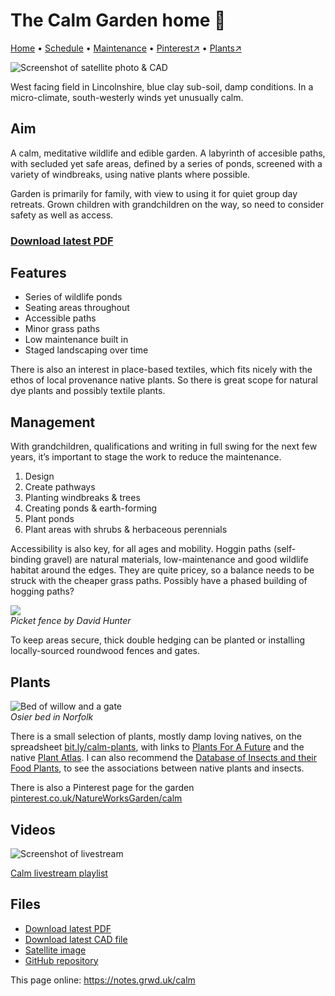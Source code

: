 # The Calm Garden home 🏡

[Home](https://notes.grwd.uk/calm/) • [Schedule](https://notes.grwd.uk/calm/schedule) • [Maintenance](https://notes.grwd.uk/calm/management) • [Pinterest↗](https://pinterest.co.uk/NatureWorksGarden/calm) • [Plants↗](https://bit.ly/calm-plants)

![Screenshot of satellite photo & CAD](https://res.cloudinary.com/growdigital/image/upload/w_320/v1657200661/calm/calm-cad-screenshot.jpg)

West facing field in Lincolnshire, blue clay sub-soil, damp conditions. In a micro-climate, south-westerly winds yet unusually calm.

## Aim

A calm, meditative wildlife and edible garden. A labyrinth of accesible paths, with secluded yet safe areas, defined by a series of ponds, screened with a variety of windbreaks, using native plants where possible.

Garden is primarily for family, with view to using it for quiet group day retreats. Grown children with grandchildren on the way, so need to consider safety as well as access.

### [Download latest PDF](https://github.com/growdigital/calm/raw/main/calm.pdf)

## Features

* Series of wildlife ponds
* Seating areas throughout
* Accessible paths
* Minor grass paths 
* Low maintenance built in
* Staged landscaping over time

There is also an interest in place-based textiles, which fits nicely with the ethos of local provenance native plants. So there is great scope for natural dye plants and possibly textile plants.

## Management

With grandchildren, qualifications and writing in full swing for the next few years, it’s important to stage the work to reduce the maintenance.

1. Design
2. Create pathways
3. Planting windbreaks & trees
4. Creating ponds & earth-forming
5. Plant ponds
6. Plant areas with shrubs & herbaceous perennials

Accessibility is also key, for all ages and mobility. Hoggin paths (self-binding gravel) are natural materials, low-maintenance and good wildlife habitat around the edges. They are quite pricey, so a balance needs to be struck with the cheaper grass paths. Possibly have a phased building of hogging paths?

![](https://res.cloudinary.com/growdigital/image/upload/w_320/v1657199822/calm/dave-hunter-picket-fence.jpg)  
_Picket fence by David Hunter_

To keep areas secure, thick double hedging can be planted or installing locally-sourced roundwood fences and gates.

## Plants

![Bed of willow and a gate](https://res.cloudinary.com/growdigital/image/upload/w_320/v1580337583/osier-bed-34287621940.jpg)  
_Osier bed in Norfolk_

There is a small selection of plants, mostly damp loving natives, on the spreadsheet [bit.ly/calm-plants](https://bit.ly/calm-plants), with links to [Plants For A Future](https://pfaf.org/user/Default.aspx) and the native [Plant Atlas](https://plantatlas.brc.ac.uk/). I can also recommend the [Database of Insects and their Food Plants](http://dbif.brc.ac.uk/hosts.aspx), to see the associations between native plants and insects.

There is also a Pinterest page for the garden [pinterest.co.uk/NatureWorksGarden/calm](https://pinterest.co.uk/NatureWorksGarden/calm)

## Videos

![Screenshot of livestream](https://res.cloudinary.com/growdigital/image/upload/w_320/v1656509399/calm/video-calm-screenshot.jpg)

[Calm livestream playlist](https://bit.ly/calm-youtube)

## Files

* [Download latest PDF](https://github.com/growdigital/calm/raw/main/calm.pdf)
* [Download latest CAD file](https://downgit.github.io/#/home?url=https://github.com/growdigital/calm/blob/main/calm.dxf)
* [Satellite image](https://github.com/growdigital/calm/raw/main/satellite.jpg)
* [GitHub repository](https://github.com/growdigital/calm)

This page online: <https://notes.grwd.uk/calm>
